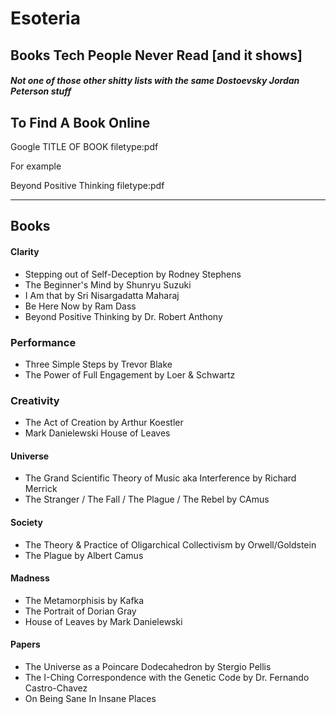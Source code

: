 # Esoteria
## Books Tech People Never Read [and it shows]
##### Not one of those other shitty lists with the same Dostoevsky Jordan Peterson stuff

## To Find A Book Online

Google TITLE OF BOOK filetype:pdf

For example

Beyond Positive Thinking filetype:pdf

***

## Books

#### Clarity
- Stepping out of Self-Deception by Rodney Stephens
- The Beginner's Mind by Shunryu Suzuki
- I Am that by Sri Nisargadatta Maharaj
- Be Here Now by Ram Dass
- Beyond Positive Thinking by Dr. Robert Anthony

### Performance
- Three Simple Steps by Trevor Blake
- The Power of Full Engagement by Loer & Schwartz

### Creativity
- The Act of Creation by Arthur Koestler
- Mark Danielewski House of Leaves

#### Universe

- The Grand Scientific Theory of Music aka Interference by Richard Merrick
- The Stranger / The Fall / The Plague / The Rebel by CAmus

#### Society
- The Theory & Practice of Oligarchical Collectivism by Orwell/Goldstein
- The Plague by Albert Camus

#### Madness
- The Metamorphisis by Kafka
- The Portrait of Dorian Gray
- House of Leaves by Mark Danielewski

#### Papers
- The Universe as a Poincare Dodecahedron by Stergio Pellis
- The I-Ching Correspondence with the Genetic Code by Dr. Fernando Castro-Chavez
- On Being Sane In Insane Places


